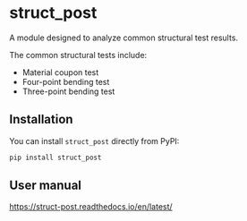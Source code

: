 # struct_post

A module designed to analyze common structural test results.  

The common structural tests include:

- Material coupon test  
- Four-point bending test  
- Three-point bending test  

## Installation

You can install `struct_post` directly from PyPI:

```bash
pip install struct_post
```

## User manual
https://struct-post.readthedocs.io/en/latest/
